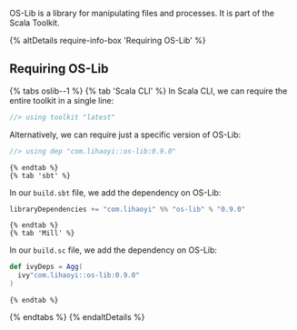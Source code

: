 OS-Lib is a library for manipulating files and processes. It is part of the Scala Toolkit.

{% altDetails require-info-box 'Requiring OS-Lib' %}

## Requiring OS-Lib

  {% tabs oslib--1 %}
    {% tab 'Scala CLI' %}
In Scala CLI, we can require the entire toolkit in a single line:
```scala
//> using toolkit "latest"
```

Alternatively, we can require just a specific version of OS-Lib:
```scala
//> using dep "com.lihaoyi::os-lib:0.9.0"
```
    {% endtab %}
    {% tab 'sbt' %}
In our `build.sbt` file, we add the dependency on OS-Lib:
```scala
libraryDependencies += "com.lihaoyi" %% "os-lib" % "0.9.0"
```
    {% endtab %}
    {% tab 'Mill' %}
In our `build.sc` file, we add the dependency on OS-Lib:
```scala
def ivyDeps = Agg(
  ivy"com.lihaoyi::os-lib:0.9.0"
)
```
    {% endtab %}
  {% endtabs %}
{% endaltDetails %}
